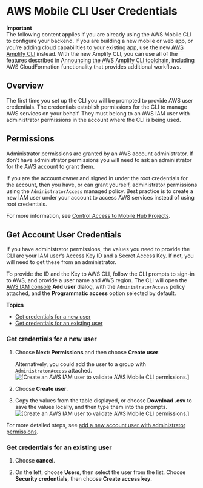 # AWS Mobile CLI User Credentials<a name="aws-mobile-cli-credentials"></a>

**Important**  
The following content applies if you are already using the AWS Mobile CLI to configure your backend\. If you are building a new mobile or web app, or you’re adding cloud capabilities to your existing app, use the new [AWS Amplify CLI](http://aws-amplify.github.io/) instead\. With the new Amplify CLI, you can use all of the features described in [Announcing the AWS Amplify CLI toolchain](http://aws.amazon.com/blogs/mobile/announcing-the-aws-amplify-cli-toolchain/), including AWS CloudFormation functionality that provides additional workflows\.

## Overview<a name="overview"></a>

The first time you set up the CLI you will be prompted to provide AWS user credentials\. The credentials establish permissions for the CLI to manage AWS services on your behalf\. They must belong to an AWS IAM user with administrator permissions in the account where the CLI is being used\.

## Permissions<a name="permissions"></a>

Administrator permissions are granted by an AWS account administrator\. If don’t have administrator permissions you will need to ask an administrator for the AWS account to grant them\.

If you are the account owner and signed in under the root credentials for the account, then you have, or can grant yourself, administrator permissions using the `AdministratorAccess` managed policy\. Best practice is to create a new IAM user under your account to access AWS services instead of using root credentials\.

For more information, see [Control Access to Mobile Hub Projects](reference-mobile-hub-iam-managed-policies.md)\.

## Get Account User Credentials<a name="get-account-user-credentials"></a>

If you have administrator permissions, the values you need to provide the CLI are your IAM user’s Access Key ID and a Secret Access Key\. If not, you will need to get these from an administrator\.

To provide the ID and the Key to AWS CLI, follow the CLI prompts to sign\-in to AWS, and provide a user name and AWS region\. The CLI will open the [AWS IAM console](https://console.aws.amazon.com/iam/) **Add user** dialog, with the `AdministratorAccess` policy attached, and the **Programmatic access** option selected by default\.

**Topics**
+ [Get credentials for a new user](#get-credentials-for-a-new-user)
+ [Get credentials for an existing user](#get-credentials-for-an-existing-user)

### Get credentials for a new user<a name="get-credentials-for-a-new-user"></a>

1. Choose **Next: Permissions** and then choose **Create user**\.

   Alternatively, you could add the user to a group with `AdministratorAccess` attached\.  
![\[Create an AWS IAM user to validate AWS Mobile CLI permissions.\]](http://docs.aws.amazon.com/aws-mobile/latest/developerguide/images/aws-mobile-cli-create-user.png)

1. Choose **Create user**\.

1. Copy the values from the table displayed, or choose **Download \.csv** to save the values locally, and then type them into the prompts\.  
![\[Create an AWS IAM user to validate AWS Mobile CLI permissions.\]](http://docs.aws.amazon.com/aws-mobile/latest/developerguide/images/aws-mobile-cli-get-keys.png)

For more detailed steps, see [add a new account user with administrator permissions](reference-mobile-hub-iam-managed-policies.md#reference-mobile-hub-iam-managed-policies-new-user)\.

### Get credentials for an existing user<a name="get-credentials-for-an-existing-user"></a>

1. Choose **cancel**\.

1. On the left, choose **Users**, then select the user from the list\. Choose **Security credentials**, then choose **Create access key**\.